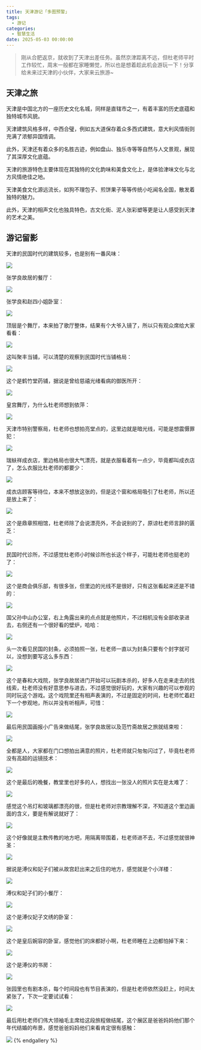 ```yaml
---
title: 天津游记「多图预警」
tags:
  - 游记
categories:
  - 智慧生活
date: 2025-05-03 00:00:00
---
```


> 刚从合肥返京，就收到了天津出差任务。虽然京津距离不远，但杜老师平时工作较忙，周末一般都在家睡懒觉，所以也是想着趁此机会游玩一下！分享给未来过天津的小伙伴，大家来云旅游~

<!-- more -->

## 天津之旅

天津是中国北方的一座历史文化名城，同样是直辖市之一，有着丰富的历史底蕴和独特城市风貌。

天津建筑风格多样，中西合璧，例如五大道保存着众多西式建筑，意大利风情街则充满了浓郁异国情调。

此外，天津还有着众多的名胜古迹，例如盘山、独乐寺等等自然与人文景观，展现了其深厚文化底蕴。

天津的旅游特色主要体现在其独特的文化韵味和美食文化上，是体验津味文化与北方风情绝佳之地。

天津美食文化源远流长，如狗不理包子、煎饼果子等等传统小吃闻名全国，散发着独特的魅力。

此外，天津的相声文化也独具特色，古文化街、泥人张彩塑等更是让人感受到天津的艺术之美。

## 游记留影

天津的民国时代的建筑较多，也是别有一番风味：

![](https://cdn.dusays.com/2025/05/825-1.jpg)

张学良故居的餐厅：

![](https://cdn.dusays.com/2025/05/825-2.jpg)

张学良和赵四小姐卧室：

![](https://cdn.dusays.com/2025/05/825-3.jpg)

顶层是个舞厅，本来拍了歌厅整体，结果有个大爷入镜了，所以只有观众席给大家看看：

![](https://cdn.dusays.com/2025/05/825-4.jpg)

这叫聚丰当铺，可以清楚的观察到民国时代当铺格局：

![](https://cdn.dusays.com/2025/05/825-5.jpg)

这个是鹤竹堂药铺，据说是曾给慈禧光绪看病的御医所开：

![](https://cdn.dusays.com/2025/05/825-6.jpg)

皇宫舞厅，为什么杜老师想到依萍：

![](https://cdn.dusays.com/2025/05/825-7.jpg)

天津市特别警察局，杜老师也想拍亮堂点的，这里边就是暗光线，可能是想震慑罪犯：

![](https://cdn.dusays.com/2025/05/825-8.jpg)

瑞蚨祥成衣店，里边格局也很大气漂亮，就是衣服看着有一点少，毕竟都叫成衣店了，怎么衣服比杜老师的都要少：

![](https://cdn.dusays.com/2025/05/825-9.jpg)

成衣店顾客等待位，本来不想放这张的，但是这个窗和格局吸引了杜老师，所以还是放上来了：

![](https://cdn.dusays.com/2025/05/825-10.jpg)

这个是鼎章照相馆，杜老师除了会说漂亮外，不会说别的了，原谅杜老师言辞的匮乏：

![](https://cdn.dusays.com/2025/05/825-11.jpg)

民国时代诊所，不过感觉杜老师小时候诊所也长这个样子，可能杜老师也挺老的了：

![](https://cdn.dusays.com/2025/05/825-12.jpg)

这个是商会俱乐部，有很多张，但里边的光线不是很好，只有这张看起来还是不错的：

![](https://cdn.dusays.com/2025/05/825-13.jpg)

国父孙中山办公室，右上角露出来的点点就是他照片，不过相机没有全部收录进去，右侧还有一个很好看的壁炉，哈哈：

![](https://cdn.dusays.com/2025/05/825-14.jpg)

头一次看见民国的封条，必须拍照一张，杜老师一直以为封条只要有个封字就可以，没想到要写这么多东西：

![](https://cdn.dusays.com/2025/05/825-15.jpg)

这个是春和大戏院，张学良故居进门开始可以玩剧本杀的，好多人在走来走去的找线索，杜老师没有好意思参与进去，不过感觉很好玩的，大家有兴趣的可以参观的同时玩这个游戏。这个戏院里还有相声表演的，不过是固定的时间，杜老师忙着赶下一个参观地，所以并没有听相声，可惜：

![](https://cdn.dusays.com/2025/05/825-16.jpg)

最后用民国画报小广告来做结尾，张学良故居以及范竹斋故居之旅就结束啦：

![](https://cdn.dusays.com/2025/05/825-17.jpg)

全都是人，大家都在门口想拍出满意的照片，杜老师就只匆匆闪过了，毕竟杜老师没有高超的运镜技术：

![](https://cdn.dusays.com/2025/05/825-18.jpg)

这个是最后的晚餐，教堂里也好多的人，想找出一张没人的照片实在是太难了：

![](https://cdn.dusays.com/2025/05/825-19.jpg)

感觉这个吊灯和玻璃都漂亮的很，但是杜老师对宗教理解不深，不知道这个里边画面的含义，要是有解说就好了：

![](https://cdn.dusays.com/2025/05/825-20.jpg)

这个好像就是主教传教的地方吧，用隔离带围着，杜老师进不去，不过感觉就很神圣：

![](https://cdn.dusays.com/2025/05/825-21.jpg)

据说是溥仪和妃子们被从故宫赶出来之后住的地方，感觉就是个小洋楼：

![](https://cdn.dusays.com/2025/05/825-22.jpg)

溥仪和妃子们的小餐厅：

![](https://cdn.dusays.com/2025/05/825-23.jpg)

这个是溥仪妃子文绣的卧室：

![](https://cdn.dusays.com/2025/05/825-24.jpg)

这个是皇后婉容的卧室，感觉他们的床都好小啊，杜老师睡在上边都怕掉下来：

![](https://cdn.dusays.com/2025/05/825-25.jpg)

这个是溥仪的书房：

![](https://cdn.dusays.com/2025/05/825-26.jpg)

张园里也有剧本杀，每个时间段也有节目表演的，但是杜老师依然没赶上，时间太紧张了，下次一定要试试看：

![](https://cdn.dusays.com/2025/05/825-27.jpg)

最后用杜老师们伟大领袖毛主席给这段旅程做结尾，这个展区是爸爸妈妈他们那个年代结婚的布景，感觉爸爸妈妈他们来看肯定很有感触：

![](https://cdn.dusays.com/2025/05/825-28.jpg)
{% endgallery %}